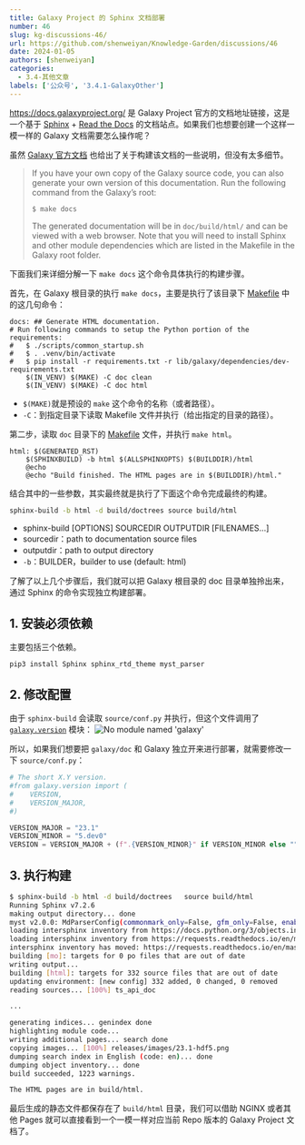 ```yaml
---
title: Galaxy Project 的 Sphinx 文档部署
number: 46
slug: kg-discussions-46/
url: https://github.com/shenweiyan/Knowledge-Garden/discussions/46
date: 2024-01-05
authors: [shenweiyan]
categories: 
  - 3.4-其他文章
labels: ['公众号', '3.4.1-GalaxyOther']
---
```


<https://docs.galaxyproject.org/> 是 Galaxy Project 官方的文档地址链接，这是一个基于 [Sphinx](https://www.sphinx-doc.org/) + [Read the Docs](https://readthedocs.org/) 的文档站点。如果我们也想要创建一个这样一模一样的 Galaxy 文档需要怎么操作呢？

<!-- more -->

虽然 [Galaxy 官方文档](https://docs.galaxyproject.org/en/master/#building-this-documentation) 也给出了关于构建该文档的一些说明，但没有太多细节。

> If you have your own copy of the Galaxy source code, you can also generate your own version of this documentation. Run the following command from the Galaxy’s root:
> ```
> $ make docs
> ```
> The generated documentation will be in `doc/build/html/` and can be viewed with a web browser. Note that you will need to install Sphinx and other module dependencies which are listed in the Makefile in the Galaxy root folder.

下面我们来详细分解一下 `make docs` 这个命令具体执行的构建步骤。

首先，在 Galaxy 根目录的执行 `make docs`，主要是执行了该目录下 [Makefile](https://github.com/galaxyproject/galaxy/blob/dev/Makefile) 中的这几句命令：
```
docs: ## Generate HTML documentation.
# Run following commands to setup the Python portion of the requirements:
#   $ ./scripts/common_startup.sh
#   $ . .venv/bin/activate
#   $ pip install -r requirements.txt -r lib/galaxy/dependencies/dev-requirements.txt
	$(IN_VENV) $(MAKE) -C doc clean
	$(IN_VENV) $(MAKE) -C doc html
```
- `$(MAKE)`就是预设的 `make` 这个命令的名称（或者路径）。
- `-C`：到指定目录下读取 Makefile 文件并执行（给出指定的目录的路径）。

第二步，读取 `doc` 目录下的 [Makefile](https://github.com/galaxyproject/galaxy/blob/dev/doc/Makefile) 文件，并执行 `make html`。
```
html: $(GENERATED_RST)
	$(SPHINXBUILD) -b html $(ALLSPHINXOPTS) $(BUILDDIR)/html
	@echo
	@echo "Build finished. The HTML pages are in $(BUILDDIR)/html."
```

结合其中的一些参数，其实最终就是执行了下面这个命令完成最终的构建。
```bash
sphinx-build -b html -d build/doctrees source build/html
```

- sphinx-build [OPTIONS] SOURCEDIR OUTPUTDIR [FILENAMES...]
- sourcedir：path to documentation source files
- outputdir：path to output directory
- `-b`：BUILDER，builder to use (default: html)

了解了以上几个步骤后，我们就可以把 Galaxy 根目录的 doc 目录单独拎出来，通过 Sphinx 的命令实现独立构建部署。

## 1. 安装必须依赖

主要包括三个依赖。
```
pip3 install Sphinx sphinx_rtd_theme myst_parser
```

## 2. 修改配置

由于 `sphinx-build` 会读取 `source/conf.py` 并执行，但这个文件调用了 [`galaxy.version`](https://github.com/galaxyproject/galaxy/blob/dev/lib/galaxy/version.py) 模块：
![No module named 'galaxy'](https://shub.weiyan.tech/kgarden/2024/01/no-galaxy-version.png)

所以，如果我们想要把 `galaxy/doc` 和 Galaxy 独立开来进行部署，就需要修改一下 `source/conf.py`：
```python
# The short X.Y version.
#from galaxy.version import (
#    VERSION,
#    VERSION_MAJOR,
#)

VERSION_MAJOR = "23.1"
VERSION_MINOR = "5.dev0"
VERSION = VERSION_MAJOR + (f".{VERSION_MINOR}" if VERSION_MINOR else "")
```

## 3. 执行构建
```bash
$ sphinx-build -b html -d build/doctrees   source build/html
Running Sphinx v7.2.6
making output directory... done
myst v2.0.0: MdParserConfig(commonmark_only=False, gfm_only=False, enable_extensions={'deflist', 'attrs_block', 'substitution'}, disable_syntax=[], all_links_external=False, url_schemes=('http', 'https', 'mailto', 'ftp'), ref_domains=None, fence_as_directive=set(), number_code_blocks=[], title_to_header=False, heading_anchors=5, heading_slug_func=<function make_id at 0x7f46201a6a60>, html_meta={}, footnote_transition=True, words_per_minute=200, substitutions={}, linkify_fuzzy_links=True, dmath_allow_labels=True, dmath_allow_space=True, dmath_allow_digits=True, dmath_double_inline=False, update_mathjax=True, mathjax_classes='tex2jax_process|mathjax_process|math|output_area', enable_checkboxes=False, suppress_warnings=[], highlight_code_blocks=True)
loading intersphinx inventory from https://docs.python.org/3/objects.inv...
loading intersphinx inventory from https://requests.readthedocs.io/en/master/objects.inv...
intersphinx inventory has moved: https://requests.readthedocs.io/en/master/objects.inv -> https://requests.readthedocs.io/en/latest/objects.inv
building [mo]: targets for 0 po files that are out of date
writing output... 
building [html]: targets for 332 source files that are out of date
updating environment: [new config] 332 added, 0 changed, 0 removed
reading sources... [100%] ts_api_doc

...

generating indices... genindex done
highlighting module code... 
writing additional pages... search done
copying images... [100%] releases/images/23.1-hdf5.png
dumping search index in English (code: en)... done
dumping object inventory... done
build succeeded, 1223 warnings.

The HTML pages are in build/html.
```

最后生成的静态文件都保存在了 `build/html` 目录，我们可以借助 NGINX 或者其他 Pages 就可以直接看到一个一模一样对应当前 Repo 版本的 Galaxy Project 文档了。

<script src="https://giscus.app/client.js"
	data-repo="shenweiyan/Knowledge-Garden"
	data-repo-id="R_kgDOKgxWlg"
	data-mapping="number"
	data-term="46"
	data-reactions-enabled="1"
	data-emit-metadata="0"
	data-input-position="bottom"
	data-theme="light"
	data-lang="zh-CN"
	crossorigin="anonymous"
	async>
</script>
